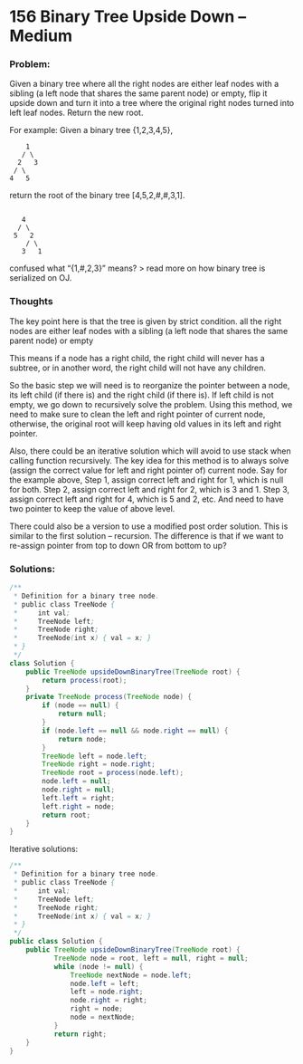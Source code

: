 # 156 Binary Tree Upside Down – Medium

### Problem:
Given a binary tree where all the right nodes are either leaf nodes with a sibling (a left node that shares the same parent node) or empty, flip it upside down and turn it into a tree where the original right nodes turned into left leaf nodes. Return the new root.

For example:
Given a binary tree {1,2,3,4,5},
```
    1
   / \
  2   3
 / \
4   5
```
return the root of the binary tree [4,5,2,#,#,3,1].
```

   4
  / \
 5   2
    / \
   3   1
```
confused what “{1,#,2,3}” means? > read more on how binary tree is serialized on OJ.

### Thoughts

The key point here is that the tree is given by strict condition.
all the right nodes are either leaf nodes with a sibling (a left node that shares the same parent node) or empty

This means if a node has a right child, the right child will never has a subtree, or in another word, the right child will not have any children.

So the basic step we will need is to reorganize the pointer between a node, its left child (if there is) and the right child (if there is). If left child is not empty, we go down to recursively solve the problem.
Using this method, we need to make sure to clean the left and right pointer of current node, otherwise, the original root will keep having old values in its left and right pointer.

Also, there could be an iterative solution which will avoid to use stack when calling function recursively.
The key idea for this method is to always solve (assign the correct value for left and right pointer of) current node.
Say for the example above,
Step 1, assign correct left and right for 1, which is null for both.
Step 2, assign correct left and right for 2, which is 3 and 1.
Step 3, assign correct left and right for 4, which is 5 and 2,
etc.
And need to have two pointer to keep the value of above level.

There could also be a version to use a modified post order solution.
This is similar to the first solution – recursion. The difference is that if we want to re-assign pointer from top to down OR from bottom to up?

### Solutions:

```java
/**
 * Definition for a binary tree node.
 * public class TreeNode {
 *     int val;
 *     TreeNode left;
 *     TreeNode right;
 *     TreeNode(int x) { val = x; }
 * }
 */
class Solution {
    public TreeNode upsideDownBinaryTree(TreeNode root) {
        return process(root);
    }
    private TreeNode process(TreeNode node) {
        if (node == null) {
            return null;
        }
        if (node.left == null && node.right == null) {
            return node;
        }
        TreeNode left = node.left;
        TreeNode right = node.right;
        TreeNode root = process(node.left);
        node.left = null;
        node.right = null;
        left.left = right;
        left.right = node;
        return root;
    }
}
```
Iterative solutions:

```java
/**
 * Definition for a binary tree node.
 * public class TreeNode {
 *     int val;
 *     TreeNode left;
 *     TreeNode right;
 *     TreeNode(int x) { val = x; }
 * }
 */
public class Solution {
    public TreeNode upsideDownBinaryTree(TreeNode root) {
           TreeNode node = root, left = null, right = null;  
           while (node != null) {
               TreeNode nextNode = node.left;
               node.left = left;
               left = node.right;
               node.right = right;
               right = node;
               node = nextNode;
           }
           return right;
    }
}
```